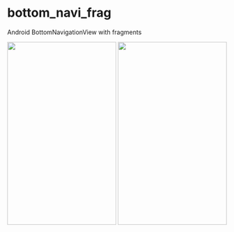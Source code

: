 # bottom_navi_frag
Android BottomNavigationView with fragments

<img src="https://github.com/codexpedia/bottom_navi_frag/blob/master/captures/bottom_navi_bar.png" width="250" height="420" />

<img src="https://github.com/codexpedia/bottom_navi_frag/blob/master/captures/bottom_navi_anim.gif" width="250" height="420" />

